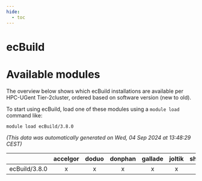 ```yaml
---
hide:
  - toc
---
```


ecBuild
=======

# Available modules


The overview below shows which ecBuild installations are available per HPC-UGent Tier-2cluster, ordered based on software version (new to old).

To start using ecBuild, load one of these modules using a `module load` command like:

```shell
module load ecBuild/3.8.0
```

*(This data was automatically generated on Wed, 04 Sep 2024 at 13:48:29 CEST)*  

| |accelgor|doduo|donphan|gallade|joltik|shinx|skitty|
| :---: | :---: | :---: | :---: | :---: | :---: | :---: | :---: |
|ecBuild/3.8.0|x|x|x|x|x|x|x|
